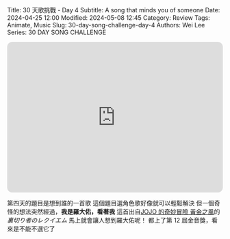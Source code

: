 Title: 30 天歌挑戰 - Day 4
Subtitle: A song that minds you of someone
Date: 2024-04-25 12:00
Modified: 2024-05-08 12:45
Category: Review
Tags: Animate, Music
Slug: 30-day-song-challenge-day-4
Authors: Wei Lee
Series: 30 DAY SONG CHALLENGE

<iframe style="border-radius:12px" src="https://open.spotify.com/embed/track/6CclqpjR65FarYV3AXf7by?utm_source=generator" width="100%" height="352" frameBorder="0" allowfullscreen="" allow="autoplay; clipboard-write; encrypted-media; fullscreen; picture-in-picture" loading="lazy"></iframe>

<!--more-->

第四天的題目是想到誰的一首歌
這個題目選角色歌好像就可以輕鬆解決
但一個奇怪的想法突然經過，**我是羅大佑，看著我**
這首出自[JOJO 的奇妙冒險 黃金之風](https://ani.gamer.com.tw/animeVideo.php?sn=10922)的 *裏切り者のレクイエム* 馬上就會讓人想到羅大佑呢！
都上了第 12 屆金音獎，看來是不能不選它了
